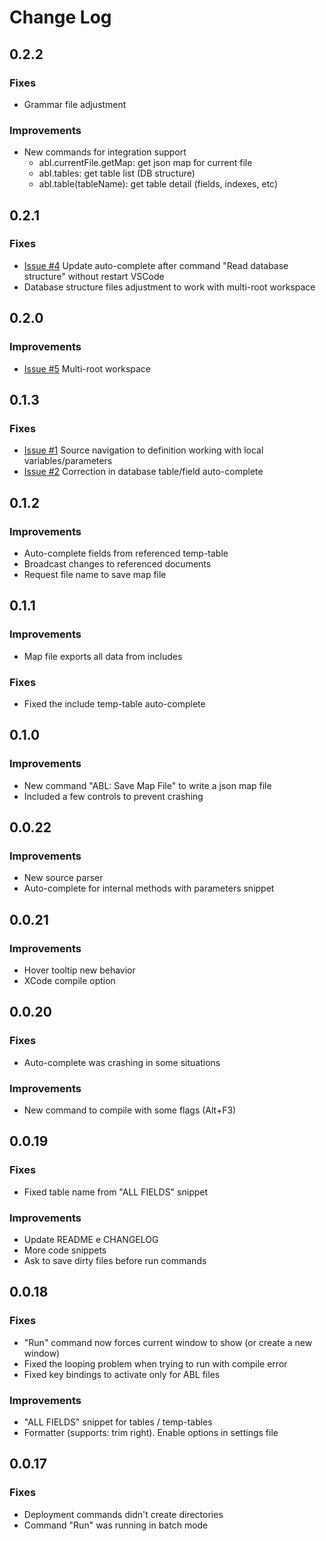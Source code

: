 # Change Log

## 0.2.2

### Fixes
- Grammar file adjustment

### Improvements
- New commands for integration support
    - abl.currentFile.getMap: get json map for current file
    - abl.tables: get table list (DB structure)
    - abl.table(tableName): get table detail (fields, indexes, etc)

## 0.2.1

### Fixes
- [Issue #4](https://github.com/ezequielgandolfi/openedge-zext/issues/4) Update auto-complete after command "Read database structure" without restart VSCode
- Database structure files adjustment to work with multi-root workspace

## 0.2.0

### Improvements
- [Issue #5](https://github.com/ezequielgandolfi/openedge-zext/issues/5) Multi-root workspace

## 0.1.3

### Fixes
- [Issue #1](https://github.com/ezequielgandolfi/openedge-zext/issues/1) Source navigation to definition working with local variables/parameters
- [Issue #2](https://github.com/ezequielgandolfi/openedge-zext/issues/2) Correction in database table/field auto-complete

## 0.1.2

### Improvements
- Auto-complete fields from referenced temp-table
- Broadcast changes to referenced documents
- Request file name to save map file

## 0.1.1

### Improvements
- Map file exports all data from includes

### Fixes
- Fixed the include temp-table auto-complete

## 0.1.0

### Improvements
- New command "ABL: Save Map File" to write a json map file
- Included a few controls to prevent crashing

## 0.0.22

### Improvements
- New source parser
- Auto-complete for internal methods with parameters snippet

## 0.0.21

### Improvements
- Hover tooltip new behavior
- XCode compile option

## 0.0.20

### Fixes
- Auto-complete was crashing in some situations

### Improvements
- New command to compile with some flags (Alt+F3)

## 0.0.19

### Fixes
- Fixed table name from "ALL FIELDS" snippet

### Improvements
- Update README e CHANGELOG
- More code snippets
- Ask to save dirty files before run commands

## 0.0.18

### Fixes
- "Run" command now forces current window to show (or create a new window)
- Fixed the looping problem when trying to run with compile error
- Fixed key bindings to activate only for ABL files

### Improvements
- "ALL FIELDS" snippet for tables / temp-tables
- Formatter (supports: trim right). Enable options in settings file

## 0.0.17

### Fixes
- Deployment commands didn't create directories
- Command "Run" was running in batch mode
